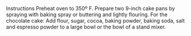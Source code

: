 Instructions Preheat oven to 350º F. Prepare two 9-inch cake pans by spraying with baking spray or buttering and lightly flouring. For the chocolate cake: Add flour, sugar, cocoa, baking powder, baking soda, salt and espresso powder to a large bowl or the bowl of a stand mixer.